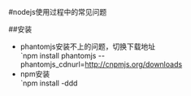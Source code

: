 #nodejs使用过程中的常见问题


##安装

- phantomjs安装不上的问题，切换下载地址  
`npm install phantomjs --phantomjs_cdnurl=http://cnpmjs.org/downloads
- npm安装  
`npm install -ddd
